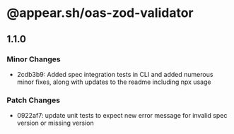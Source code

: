 # @appear.sh/oas-zod-validator

## 1.1.0

### Minor Changes

- 2cdb3b9: Added spec integration tests in CLI and added numerous minor fixes, along with updates to the readme including npx usage

### Patch Changes

- 0922af7: update unit tests to expect new error message for invalid spec version or missing version
